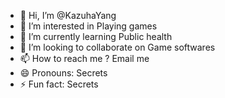 - 👋 Hi, I’m @KazuhaYang
- 👀 I’m interested in Playing games
- 🌱 I’m currently learning Public health
- 💞️ I’m looking to collaborate on Game softwares
- 📫 How to reach me ? Email me
- 😄 Pronouns: Secrets
- ⚡ Fun fact: Secrets

<!---
KazuhaYang/KazuhaYang is a ✨ special ✨ repository because its `README.md` (this file) appears on your GitHub profile.
You can click the Preview link to take a look at your changes.
--->
